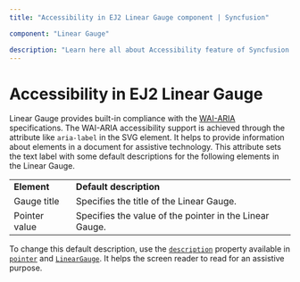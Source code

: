 ```yaml
---
title: "Accessibility in EJ2 Linear Gauge component | Syncfusion"

component: "Linear Gauge"

description: "Learn here all about Accessibility feature of Syncfusion EJ2 Linear Gauge component and more."
---
```


# Accessibility in EJ2 Linear Gauge

<!-- markdownlint-disable MD013 -->
Linear Gauge provides built-in compliance with the [WAI-ARIA](http://www.w3.org/WAI/PF/aria-practices/) specifications. The WAI-ARIA accessibility support is achieved through the attribute like `aria-label` in the SVG element. It helps to provide information about elements in a document for assistive technology. This attribute sets the text label with some default descriptions for the following elements in the Linear Gauge.

<!-- markdownlint-disable MD033 -->
<table>
<tr>
<td><b>Element</b></td>
<td><b>Default description</b></td>
</tr>
<tr>
<td>Gauge title</td>
<td>Specifies the title of the Linear Gauge.</td>
</tr>
<tr>
<td>Pointer value</td>
<td>Specifies the value of the pointer in the Linear Gauge.</td>
</tr>
</table>

To change this default description, use the [`description`](../api/linear-gauge/#description) property available in [`pointer`](../api/linear-gauge/pointerModel/#description) and [`LinearGauge`](../api/linear-gauge/#description). It helps the screen reader to read for an assistive purpose.
